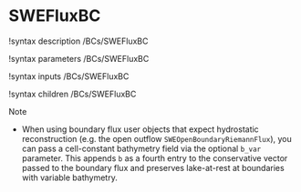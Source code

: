 # SWEFluxBC

!syntax description /BCs/SWEFluxBC

!syntax parameters /BCs/SWEFluxBC

!syntax inputs /BCs/SWEFluxBC

!syntax children /BCs/SWEFluxBC

Note

- When using boundary flux user objects that expect hydrostatic reconstruction (e.g. the open
  outflow `SWEOpenBoundaryRiemannFlux`), you can pass a cell-constant bathymetry field via the
  optional `b_var` parameter. This appends `b` as a fourth entry to the conservative vector passed
  to the boundary flux and preserves lake-at-rest at boundaries with variable bathymetry.
